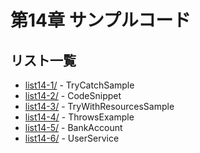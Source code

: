 # 第14章 サンプルコード

## リスト一覧
- [list14-1/](./list14-1/) - TryCatchSample
- [list14-2/](./list14-2/) - CodeSnippet
- [list14-3/](./list14-3/) - TryWithResourcesSample
- [list14-4/](./list14-4/) - ThrowsExample
- [list14-5/](./list14-5/) - BankAccount
- [list14-6/](./list14-6/) - UserService
